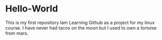 # Hello-World
This is my first repository
Iam Learning Github as a project for my linux course. I have never had tacos on the moon but I used to own a tortoise from mars. 
